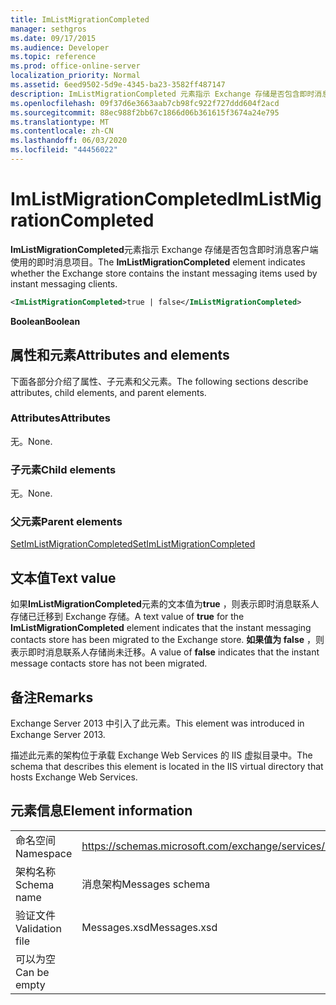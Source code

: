 ```yaml
---
title: ImListMigrationCompleted
manager: sethgros
ms.date: 09/17/2015
ms.audience: Developer
ms.topic: reference
ms.prod: office-online-server
localization_priority: Normal
ms.assetid: 6eed9502-5d9e-4345-ba23-3582ff487147
description: ImListMigrationCompleted 元素指示 Exchange 存储是否包含即时消息客户端使用的即时消息项目。
ms.openlocfilehash: 09f37d6e3663aab7cb98fc922f727ddd604f2acd
ms.sourcegitcommit: 88ec988f2bb67c1866d06b361615f3674a24e795
ms.translationtype: MT
ms.contentlocale: zh-CN
ms.lasthandoff: 06/03/2020
ms.locfileid: "44456022"
---
```

# <a name="imlistmigrationcompleted"></a><span data-ttu-id="df607-103">ImListMigrationCompleted</span><span class="sxs-lookup"><span data-stu-id="df607-103">ImListMigrationCompleted</span></span>

<span data-ttu-id="df607-104">**ImListMigrationCompleted**元素指示 Exchange 存储是否包含即时消息客户端使用的即时消息项目。</span><span class="sxs-lookup"><span data-stu-id="df607-104">The **ImListMigrationCompleted** element indicates whether the Exchange store contains the instant messaging items used by instant messaging clients.</span></span> 
  
```XML
<ImListMigrationCompleted>true | false</ImListMigrationCompleted>
```

 <span data-ttu-id="df607-105">**Boolean**</span><span class="sxs-lookup"><span data-stu-id="df607-105">**Boolean**</span></span>
## <a name="attributes-and-elements"></a><span data-ttu-id="df607-106">属性和元素</span><span class="sxs-lookup"><span data-stu-id="df607-106">Attributes and elements</span></span>

<span data-ttu-id="df607-107">下面各部分介绍了属性、子元素和父元素。</span><span class="sxs-lookup"><span data-stu-id="df607-107">The following sections describe attributes, child elements, and parent elements.</span></span>
  
### <a name="attributes"></a><span data-ttu-id="df607-108">Attributes</span><span class="sxs-lookup"><span data-stu-id="df607-108">Attributes</span></span>

<span data-ttu-id="df607-109">无。</span><span class="sxs-lookup"><span data-stu-id="df607-109">None.</span></span>
  
### <a name="child-elements"></a><span data-ttu-id="df607-110">子元素</span><span class="sxs-lookup"><span data-stu-id="df607-110">Child elements</span></span>

<span data-ttu-id="df607-111">无。</span><span class="sxs-lookup"><span data-stu-id="df607-111">None.</span></span>
  
### <a name="parent-elements"></a><span data-ttu-id="df607-112">父元素</span><span class="sxs-lookup"><span data-stu-id="df607-112">Parent elements</span></span>

[<span data-ttu-id="df607-113">SetImListMigrationCompleted</span><span class="sxs-lookup"><span data-stu-id="df607-113">SetImListMigrationCompleted</span></span>](setimlistmigrationcompleted.md)
  
## <a name="text-value"></a><span data-ttu-id="df607-114">文本值</span><span class="sxs-lookup"><span data-stu-id="df607-114">Text value</span></span>

<span data-ttu-id="df607-115">如果**ImListMigrationCompleted**元素的文本值为**true** ，则表示即时消息联系人存储已迁移到 Exchange 存储。</span><span class="sxs-lookup"><span data-stu-id="df607-115">A text value of **true** for the **ImListMigrationCompleted** element indicates that the instant messaging contacts store has been migrated to the Exchange store.</span></span> <span data-ttu-id="df607-116">**如果值为 false** ，则表示即时消息联系人存储尚未迁移。</span><span class="sxs-lookup"><span data-stu-id="df607-116">A value of **false** indicates that the instant message contacts store has not been migrated.</span></span> 
  
## <a name="remarks"></a><span data-ttu-id="df607-117">备注</span><span class="sxs-lookup"><span data-stu-id="df607-117">Remarks</span></span>

<span data-ttu-id="df607-118">Exchange Server 2013 中引入了此元素。</span><span class="sxs-lookup"><span data-stu-id="df607-118">This element was introduced in Exchange Server 2013.</span></span>
  
<span data-ttu-id="df607-119">描述此元素的架构位于承载 Exchange Web Services 的 IIS 虚拟目录中。</span><span class="sxs-lookup"><span data-stu-id="df607-119">The schema that describes this element is located in the IIS virtual directory that hosts Exchange Web Services.</span></span>
  
## <a name="element-information"></a><span data-ttu-id="df607-120">元素信息</span><span class="sxs-lookup"><span data-stu-id="df607-120">Element information</span></span>

|||
|:-----|:-----|
|<span data-ttu-id="df607-121">命名空间</span><span class="sxs-lookup"><span data-stu-id="df607-121">Namespace</span></span>  <br/> |https://schemas.microsoft.com/exchange/services/2006/messages  <br/> |
|<span data-ttu-id="df607-122">架构名称</span><span class="sxs-lookup"><span data-stu-id="df607-122">Schema name</span></span>  <br/> |<span data-ttu-id="df607-123">消息架构</span><span class="sxs-lookup"><span data-stu-id="df607-123">Messages schema</span></span>  <br/> |
|<span data-ttu-id="df607-124">验证文件</span><span class="sxs-lookup"><span data-stu-id="df607-124">Validation file</span></span>  <br/> |<span data-ttu-id="df607-125">Messages.xsd</span><span class="sxs-lookup"><span data-stu-id="df607-125">Messages.xsd</span></span>  <br/> |
|<span data-ttu-id="df607-126">可以为空</span><span class="sxs-lookup"><span data-stu-id="df607-126">Can be empty</span></span>  <br/> ||
   

